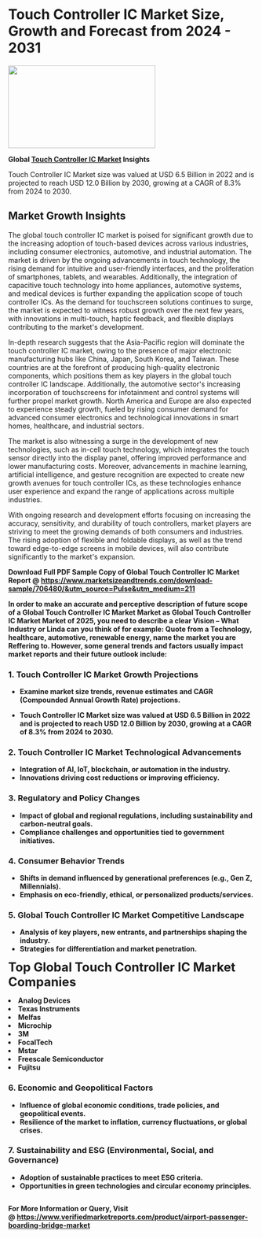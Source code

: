 <H1>Touch Controller IC Market Size, Growth and Forecast from 2024 - 2031</H1><img class="aligncenter size-medium wp-image-584254" src="https://thirdeyenews.in/wp-content/uploads/2024/09/Global-Market-Research-300x168.jpeg" alt="" width="300" height="168" /><p><strong>Global&nbsp;<a href="https://www.marketsizeandtrends.com/download-sample/706480/&amp;utm_source=Pulse&amp;utm_medium=211">Touch Controller IC Market</a> Insights</strong></p><p>Touch Controller IC Market size was valued at USD 6.5 Billion in 2022 and is projected to reach USD 12.0 Billion by 2030, growing at a CAGR of 8.3% from 2024 to 2030.</p><p><h2>Market Growth Insights</h2> <p>The global touch controller IC market is poised for significant growth due to the increasing adoption of touch-based devices across various industries, including consumer electronics, automotive, and industrial automation. The market is driven by the ongoing advancements in touch technology, the rising demand for intuitive and user-friendly interfaces, and the proliferation of smartphones, tablets, and wearables. Additionally, the integration of capacitive touch technology into home appliances, automotive systems, and medical devices is further expanding the application scope of touch controller ICs. As the demand for touchscreen solutions continues to surge, the market is expected to witness robust growth over the next few years, with innovations in multi-touch, haptic feedback, and flexible displays contributing to the market's development.</p> <p><strong></strong></p> <p>In-depth research suggests that the Asia-Pacific region will dominate the touch controller IC market, owing to the presence of major electronic manufacturing hubs like China, Japan, South Korea, and Taiwan. These countries are at the forefront of producing high-quality electronic components, which positions them as key players in the global touch controller IC landscape. Additionally, the automotive sector's increasing incorporation of touchscreens for infotainment and control systems will further propel market growth. North America and Europe are also expected to experience steady growth, fueled by rising consumer demand for advanced consumer electronics and technological innovations in smart homes, healthcare, and industrial sectors.</p> <p>The market is also witnessing a surge in the development of new technologies, such as in-cell touch technology, which integrates the touch sensor directly into the display panel, offering improved performance and lower manufacturing costs. Moreover, advancements in machine learning, artificial intelligence, and gesture recognition are expected to create new growth avenues for touch controller ICs, as these technologies enhance user experience and expand the range of applications across multiple industries.</p> <p>With ongoing research and development efforts focusing on increasing the accuracy, sensitivity, and durability of touch controllers, market players are striving to meet the growing demands of both consumers and industries. The rising adoption of flexible and foldable displays, as well as the trend toward edge-to-edge screens in mobile devices, will also contribute significantly to the market's expansion.</p> <p><strong></p><p><span class=""><strong>Download Full PDF Sample Copy of Global Touch Controller IC Market Report</strong> @ <a href="https://www.marketsizeandtrends.com/download-sample/706480/&amp;utm_source=Pulse&amp;utm_medium=211" target="_blank">https://www.marketsizeandtrends.com/download-sample/706480/&amp;utm_source=Pulse&amp;utm_medium=211</a></span></p><p>In order to make an accurate and perceptive description of future scope of a Global&nbsp;Touch Controller IC Market Market as Global&nbsp;Touch Controller IC Market Market of 2025, you need to describe a clear Vision &ndash; What Industry or Linda can you think of for example: Quote from a Technology, healthcare, automotive, renewable energy, name the market you are Reffering to. However, some general trends and factors usually impact market reports and their future outlook include:</p><h3>1.&nbsp;<strong>Touch Controller IC Market Growth Projections</strong></h3><ul><li>Examine market size trends, revenue estimates and CAGR (Compounded Annual Growth Rate) projections.</li><li><p>Touch Controller IC Market size was valued at USD 6.5 Billion in 2022 and is projected to reach USD 12.0 Billion by 2030, growing at a CAGR of 8.3% from 2024 to 2030.</p></li></ul><h3>2.&nbsp;<strong>Touch Controller IC Market Technological Advancements</strong></h3><ul><li>Integration of AI, IoT, blockchain, or automation in the industry.</li><li>Innovations driving cost reductions or improving efficiency.</li></ul><h3>3.&nbsp;<strong>Regulatory and Policy Changes</strong></h3><ul><li>Impact of global and regional regulations, including sustainability and carbon-neutral goals.</li><li>Compliance challenges and opportunities tied to government initiatives.</li></ul><h3>4.&nbsp;<strong>Consumer Behavior Trends</strong></h3><ul><li>Shifts in demand influenced by generational preferences (e.g., Gen Z, Millennials).</li><li>Emphasis on eco-friendly, ethical, or personalized products/services.</li></ul><h3>5.&nbsp;<strong>Global Touch Controller IC Market Competitive Landscape</strong></h3><ul><li>Analysis of key players, new entrants, and partnerships shaping the industry.</li><li>Strategies for differentiation and market penetration.</li></ul><p data-pm-slice="1 1 []"><span style="color: inherit; font-family: inherit; font-size: 25px;">Top Global Touch Controller IC Market Companies</span></p><div class="" data-test-id=""><p><li>Analog Devices</li><li> Texas Instruments</li><li> Melfas</li><li> Microchip</li><li> 3M</li><li> FocalTech</li><li> Mstar</li><li> Freescale Semiconductor</li><li> Fujitsu</li></p></div><h3>6.&nbsp;<strong>Economic and Geopolitical Factors</strong></h3><ul><li>Influence of global economic conditions, trade policies, and geopolitical events.</li><li>Resilience of the market to inflation, currency fluctuations, or global crises.</li></ul><h3>7.&nbsp;<strong>Sustainability and ESG (Environmental, Social, and Governance)</strong></h3><ul><li>Adoption of sustainable practices to meet ESG criteria.</li><li>Opportunities in green technologies and circular economy principles.</li></ul><h2><strong style="font-size: 14px;">For More Information or Query, Visit @&nbsp;</strong><a style="background-color: #ffffff; font-size: 14px;" href="https://www.marketsizeandtrends.com/report/touch-controller-ic-market/" target="_blank">https://www.verifiedmarketreports.com/product/airport-passenger-boarding-bridge-market</a></h2>
